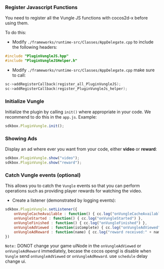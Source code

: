 ### Register Javascript Functions
You need to register all the Vungle JS functions with cocos2d-x before using them.

To do this:
* Modify `./frameworks/runtime-src/Classes/AppDelegate.cpp` to include the following headers:
```cpp
#include "PluginVungleJS.hpp"
#include "PluginVungleJSHelper.h"
```

* Modify `./frameworks/runtime-src/Classes/AppDelegate.cpp` make sure to call:
```cpp
sc->addRegisterCallback(register_all_PluginVungleJS);
sc->addRegisterCallback(register_PluginVungleJs_helper);
```

### Initialize Vungle
Initialize the plugin by calling `init()` where appropriate in your code. We
recommend to do this in the `app.js`. Example:
```javascript
sdkbox.PluginVungle.init();
```

### Showing Ads
Display an ad where ever you want from your code, either __video__ or __reward__:
```javascript
sdkbox.PluginVungle.show("video");
sdkbox.PluginVungle.show("reward");
```

### Catch Vungle events (optional)
This allows you to catch the `Vungle` events so that you can perform operations such as providing player rewards for watching the video.

* Create a listener (demonstrated by logging events):
```javascript
sdkbox.PluginVungle.setListener({
    onVungleCacheAvailable : function() { cc.log("onVungleCacheAvailable") },
    onVungleStarted : function() { cc.log("onVungleStarted") },
    onVungleFinished : function() { cc.log("onVungleFinished") },
    onVungleAdViewed : function(isComplete) { cc.log("onVungleAdViewed" + isComplete) },
    onVungleAdReward : function(name) { cc.log("reward received:" + name) }
})
```

`Note:` DONOT change your game uiNode in the `onVungleAdViewed` or `onVungleAdReward` immediately, becase the cocos opengl is disable when `Vungle` send `onVungleAdViewed` or `onVungleAdReward`. use `schedule` delay change ui.
